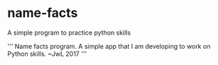 # name-facts
A simple program to practice python skills


'''
Name facts program.
A simple app that I am developing to work on Python skills.
~JwL 2017
'''


